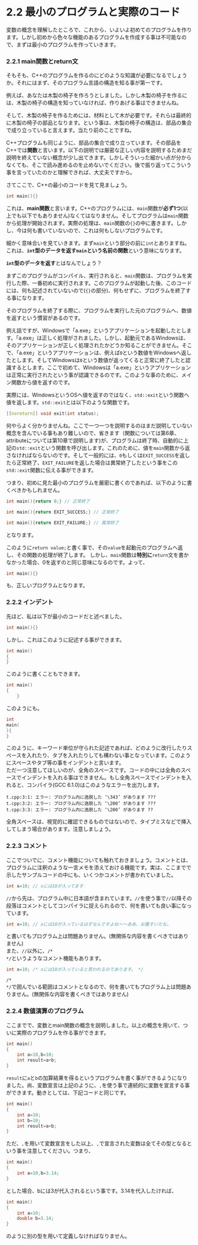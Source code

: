 # 2.2 最小のプログラムと実際のコード

変数の概念を理解したところで、これから、いよいよ初めてのプログラムを作ります。しかし初めから色々な機能のあるプログラムを作成する事は不可能なので、まずは最小のプログラムを作っていきます。

### 2.2.1 main関数とreturn文
そもそも、C++のプログラムを作るのにどのような知識が必要になるでしょうか。それにはまず、そのプログラム言語の構造を知る事が第一です。

例えば、あなたは木製の椅子を作ろうとしました。しかし木製の椅子を作るには、木製の椅子の構造を知っていなければ、作りあげる事はできませんね。

そして、木製の椅子を作るためには、材料として木が必要です。それらは最終的に木製の椅子の部品となります。という事は、木製の椅子の構造は、部品の集合で成り立っていると言えます。当たり前のことですね。

C++プログラムも同じように、部品の集合で成り立っています。その部品をC++では**関数**と言います。以下の説明では厳密な正しい内容を説明するためまだ説明を終えていない概念が少し出てきます。しかしそういった細かい点が分からなくても、そこで読み進めるのを止めないでください。後で振り返ってこういう事を言っていたのかと理解できれば、大丈夫ですから。

さてここで、C++の最小のコードを見て見ましょう。
```cpp
int main(){}
```
これは、**main関数**と言います。C++のプログラムには、`main`関数が**必ず1つ**(以上でも以下でもありません)なくてはなりません。そしてプログラムは`main`関数から処理が開始されます。実際の処理は、`main`関数の`{}`の中に書きます。しかし、今は何も書いていないので、これは何もしないプログラムです。

細かく意味合いを見ていきます。まず`main`という部分の前に`int`とありますね。これは、**`int`型のデータを返す`main`という名前の関数**という意味になります。

**`int`型のデータを返す**とはなんでしょう？

まずこのプログラムがコンパイル、実行されると、`main`関数は、プログラムを実行した際、一番初めに実行されます。このプログラムが起動した後、このコードには、何も記述されていないので(`{}`の部分)、何もせずに、プログラムを終了する事になります。

そのプログラムを終了する際に、プログラムを実行した元のプログラムへ、数値を返すという慣習があるのです。


例え話ですが、Windowsで「a.exe」というアプリケーションを起動したとします。「a.exe」は正しく処理がされました。しかし、起動元であるWindowsは、そのアプリケーションが正しく処理されたかどうか知ることができません。そこで、「a.exe」というアプリケーションは、例えば`0`という数値をWindowsへ返したとします。そしてWindowsは`0`という数値が返ってくると正常に終了したと認識するとします。ここで初めて、Windowsは「a.exe」というアプリケーションは正常に実行されたという事が認識できるのです。このような事のために、メイン関数から値を返すのです。

実際には、WindowsというOSへ値を返すのではなく、`std::exit`という関数へ値を返します。`std::exit`とは以下のような関数です。
```cpp
[[noreturn]] void exit(int status);
```
何やらよく分かりませんね。ここで一つ一つを説明するのはまだ説明していない概念を含んでいる事もあり難しいので、省きます（関数については第6章、attributeについては第10章で説明します)が、プログラムは終了時、自動的に上記の`std::exit`という関数を呼び出します。これのために、値を`main`関数から返さなければならないのです。そして一般的には、`0`もしくは`EXIT_SUCCESS`を返したら正常終了、`EXIT_FAILURE`を返した場合は異常終了したという事をこの`std::exit`関数に伝える事ができます。

つまり、初めに見た最小のプログラムを厳密に書くのであれば、以下のように書くべきかもしれません。

```cpp
int main(){return 0;} // 正常終了
```
```cpp
int main(){return EXIT_SUCCESS;} // 正常終了
```
```cpp
int main(){return EXIT_FAILURE;} // 異常終了
```
となります。

このように`return value;`と書く事で、その`value`を起動元のプログラムへ返し、その関数の処理が終了します。
しかし、`main`関数は**特別に**`return`文を書かなかった場合、0を返すのと同じ意味になるのです。よって、
```cpp
int main(){}
```
も、正しいプログラムとなります。

### 2.2.2 インデント
先ほど、私は以下が最小のコードだと述べました。

```cpp
int main(){}
```
しかし、これはこのように記述する事ができます。

```cpp
int main()
{
}
```
このように書くこともできます。

```cpp
int main()
{
    }
```
このようにも。

```cpp
int
main(
){
}
```

このように、キーワード単位が守られた記述であれば、どのように改行したりスペースを入れたり、タブを入れたりしても構わない事となっています。このようにスペースやタブ等の事をインデントと言います。<br>ただ一つ注意してほしいのが、全角のスペースです。コードの中には全角のスペースでインデントを入れる事はできません。もし全角スペースでインデントを入れると、コンパイラ(GCC 6.1.0)はこのようなエラーを出力します。
```
t.cpp:3:1: エラー: プログラム内に逸脱した ‘\343’ があります ???
t.cpp:3:2: エラー: プログラム内に逸脱した ‘\200’ があります ???
t.cpp:3:3: エラー: プログラム内に逸脱した ‘\200’ があります ??
```
全角スペースは、視覚的に確認できるものではないので、タイプミスなどで挿入してしまう場合があります。注意しましょう。

### 2.2.3 コメント
ここでついでに、コメント機能についても触れておきましょう。コメントとは、プログラムに注釈のような一言メモを添えておける機能です。実は、ここまでで示したサンプルコードの中にも、いくつかコメントが書かれていました。

```cpp
int x=10; // xには10が入ってます
```
<code>//</code>から先は、プログラム中に日本語が含まれています。<code>//</code>を使う事で<code>//</code>以降その段落はコメントとしてコンパイラに捉えられるので、何を書いても良い事になっています。

```cpp
int x=10; // xには10が入っているはずなんですよね〜〜ああ、お腹すいたな。
```
と書いてもプログラム上は問題ありません。(無関係な内容を書くべきではありません)<br>また、<code>//</code>以外に、<code>/&#42; &#42;/</code>というようなコメント機能もあります。

```cpp
int x=10; /* xには10が入っていると思われるのであります。 */
```
<code>/&#42; &#42;/</code>で囲んでいる範囲はコメントとなるので、何を書いてもプログラム上は問題ありません。(無関係な内容を書くべきではありません)

### 2.2.4 数値演算のプログラム

ここまでで、変数とmain関数の概念を説明しました。以上の概念を用いて、ついに実際のプログラムを作る事ができます。

```cpp
int main()
{
    int a=10,b=10;
    int result=a+b;
}
```
`result`に`a`と`b`の加算結果を得るというプログラムを書く事ができるようになりました。尚、変数宣言は上記のように、`,`を使う事で連続的に変数を宣言する事ができます。動きとしては、下記コードと同じです。

```cpp
int main()
{
    int a=10;
    int b=10;
    int result=a+b;
}
```
ただ、`,`を用いて変数宣言をした以上、`,`で宣言された変数は全てその型となるという事を注意してください。つまり、

```cpp
int main()
{
    int a=10,b=3.14;
}
```
とした場合、bには3が代入されるという事です。3.14を代入したければ、

```cpp
int main()
{
    int a=10;
    double b=3.14;
}
```
のように別の型を用いて定義しなければなりません。